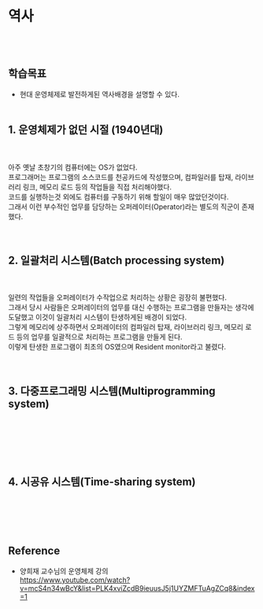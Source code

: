 # 역사
<br></br>

## 학습목표
* 현대 운영체제로 발전하게된 역사배경을 설명할 수 있다.
<br></br>

## 1. 운영체제가 없던 시절 (1940년대)
<br></br>
아주 옛날 초창기의 컴퓨터에는 OS가 없었다.  
프로그래머는 프로그램의 소스코드를 천공카드에 작성했으며, 컴파일러를 탑재, 라이브러리 링크, 메모리 로드 등의 작업들을 직접 처리해야했다.  
코드를 실행하는것 외에도 컴퓨터를 구동하기 위해 할일이 매우 많았던것이다.  
그래서 이런 부수적인 업무를 담당하는 오퍼레이터(Operator)라는 별도의 직군이 존재했다.  
<br></br>

## 2. 일괄처리 시스템(Batch processing system)
<br></br>
일련의 작업들을 오퍼레이터가 수작업으로 처리하는 상황은 굉장히 불편했다.  
그래서 당시 사람들은 오퍼레이터의 업무를 대신 수행하는 프로그램을 만들자는 생각에 도달했고 이것이 일괄처리 시스템이 탄생하게된 배경이 되었다.  
그렇게 메모리에 상주하면서 오퍼레이터의 컴파일러 탑재, 라이브러리 링크, 메모리 로드 등의 업무를 일괄적으로 처리하는 프로그램을 만들게 된다.  
이렇게 탄생한 프로그램이 최초의 OS였으며 Resident monitor라고 불렸다.  
<br></br>

## 3. 다중프로그래밍 시스템(Multiprogramming system)
<br></br>

<br></br>

## 4. 시공유 시스템(Time-sharing system)
<br></br>
<br></br>


## Reference
* 양희재 교수님의 운영체제 강의  
https://www.youtube.com/watch?v=mcS4n34wBcY&list=PLK4xviZcdB9ieuusJ5j1UYZMFTuAgZCq8&index=1